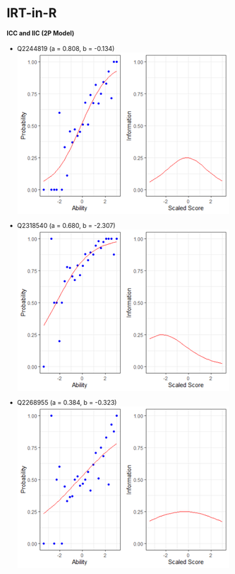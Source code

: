 # IRT-in-R

#### ICC and IIC (2P Model)
* Q2244819 (a = 0.808, b = -0.134)
![](2P_ICC_and_IIC_Images/Q2244819.png)<!-- -->

* Q2318540 (a = 0.680, b = -2.307)
![](2P_ICC_and_IIC_Images/Q2318540.png)<!-- -->

* Q2268955 (a = 0.384, b = -0.323)
![](2P_ICC_and_IIC_Images/Q2268955.png)<!-- -->

